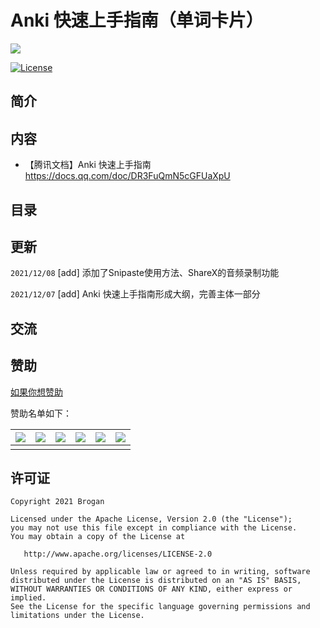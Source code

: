 # Anki 快速上手指南（单词卡片）

![](https://gitee.com/Brogan/image-bed/raw/master/img/top.png)


[![License][licenseSvg]][license]

## 简介

##  内容

- 【腾讯文档】Anki 快速上手指南
  https://docs.qq.com/doc/DR3FuQmN5cGFUaXpU

## 目录

## 更新

`2021/12/08` [add] 添加了Snipaste使用方法、ShareX的音频录制功能

`2021/12/07` [add] Anki 快速上手指南形成大纲，完善主体一部分

## 交流

## 赞助

[如果你想赞助](/Donations.md)

赞助名单如下：

| ![](https://gitee.com/Brogan/image-bed/raw/master/img/20211208200526.png) | ![](https://gitee.com/Brogan/image-bed/raw/master/img/20211208200526.png) | ![](https://gitee.com/Brogan/image-bed/raw/master/img/20211208200526.png) | ![](https://gitee.com/Brogan/image-bed/raw/master/img/20211208200526.png) | ![](https://gitee.com/Brogan/image-bed/raw/master/img/20211208200526.png) | ![](https://gitee.com/Brogan/image-bed/raw/master/img/20211208200526.png) |
| ------------------------------------------------------------ | ------------------------------------------------------------ | -----------------------------------------------------------: | ------------------------------------------------------------ | ------------------------------------------------------------ | ------------------------------------------------------------ |
|                                                              |                                                              |                                                              |                                                              |                                                              |                                                              |



## 许可证

```
Copyright 2021 Brogan

Licensed under the Apache License, Version 2.0 (the "License");
you may not use this file except in compliance with the License.
You may obtain a copy of the License at

   http://www.apache.org/licenses/LICENSE-2.0

Unless required by applicable law or agreed to in writing, software
distributed under the License is distributed on an "AS IS" BASIS,
WITHOUT WARRANTIES OR CONDITIONS OF ANY KIND, either express or implied.
See the License for the specific language governing permissions and
limitations under the License.
```



<!-- 许可证 -->

[licenseSvg]: https://img.shields.io/badge/License-Apache--2.0-brightgreen.svg
[license]: https://github.com/BroganGrow/AnkiHandBook/blob/main/LICENSE

[qqgroupSvg]: https://img.shields.io/badge/%20Anki%E5%88%B6%E5%8D%A1%E7%BE%A4%20-%40Brogan-brightgreen
[qqgroup]: https://shang.qq.com/wpa/qunwpa?idkey=d906789f84484465e2736f7b524366b4c23afeda38733d5c7b10fc3f6e406e9b

